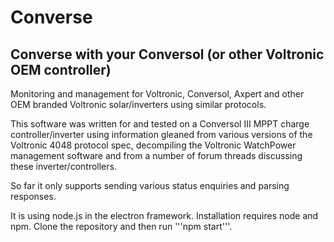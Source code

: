 # Converse
## Converse with your Conversol (or other Voltronic OEM controller)

Monitoring and management for Voltronic, Conversol, Axpert and other OEM branded Voltronic solar/inverters using similar protocols.

This software was written for and tested on a Conversol III MPPT charge controller/inverter using information gleaned from various versions of the Voltronic 4048 protocol spec, decompiling the Voltronic WatchPower management software and from a number of forum threads discussing these inverter/controllers.

So far it only supports sending various status enquiries and parsing responses.

It is using node.js in the electron framework. Installation requires node and npm. Clone the repository and then run '''npm start'''.